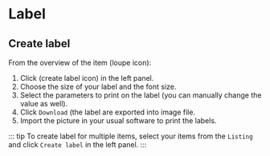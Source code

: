# Label

##  Create label
From the overview of the item (loupe icon):
1. Click (create label icon) in the left panel.
2. Choose the size of your label and the font size. 
3. Select the parameters to print on the label (you can manually change the value as well).
4. Click `Download` (the label are exported into image file.
5. Import the picture in your usual software to print the labels.

::: tip
To create label for multiple items, select your items from the `Listing` and click `Create label` in the left panel.
:::
